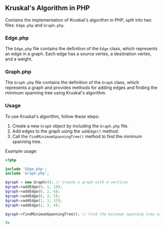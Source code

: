 ## Kruskal's Algorithm in PHP

Contains the implementation of Kruskal's algorithm in PHP, split into two files: `Edge.php` and `Graph.php`.

### Edge.php

The `Edge.php` file contains the definition of the `Edge` class, which represents an edge in a graph. Each edge has a source vertex, a destination vertex, and a weight.

### Graph.php

The `Graph.php` file contains the definition of the `Graph` class, which represents a graph and provides methods for adding edges and finding the minimum spanning tree using Kruskal's algorithm.

### Usage

To use Kruskal's algorithm, follow these steps:

1. Create a new `Graph` object by including the `Graph.php` file.
2. Add edges to the graph using the `addEdge()` method.
3. Call the `findMinimumSpanningTree()` method to find the minimum spanning tree.

Example usage:

```php
<?php

include 'Edge.php';
include 'Graph.php';

$graph = new Graph(4); // Create a graph with 4 vertices
$graph->addEdge(0, 1, 10);
$graph->addEdge(0, 2, 6);
$graph->addEdge(0, 3, 5);
$graph->addEdge(1, 3, 15);
$graph->addEdge(2, 3, 4);

$graph->findMinimumSpanningTree(); // Find the minimum spanning tree using Kruskal's algorithm

?>
```
